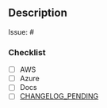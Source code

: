 ## Description

Issue: #

### Checklist

- [ ] AWS
- [ ] Azure
- [ ] Docs
- [ ] [CHANGELOG_PENDING](https://github.com/multycloud/multy/blob/master/CHANGELOG_PENDING.md)
